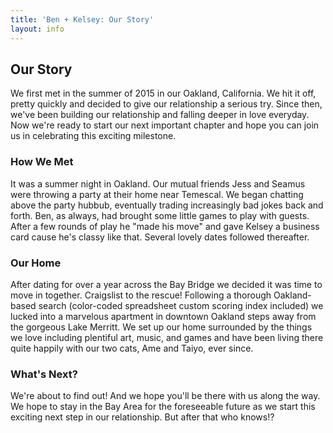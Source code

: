```yaml
---
title: 'Ben + Kelsey: Our Story'
layout: info
---
```


## Our Story

We first met in the summer of 2015 in our Oakland, California. We hit it off, pretty quickly and decided to give our relationship a serious try. Since then, we've been building our relationship and falling deeper in love everyday. Now we're ready to start our next important chapter and hope you can join us in celebrating this exciting milestone.

### How We Met

It was a summer night in Oakland. Our mutual friends Jess and Seamus were throwing a party at their home near Temescal. We began chatting above the party hubbub, eventually trading increasingly bad jokes back and forth. Ben, as always, had brought some little games to play with guests. After a few rounds of play he "made his move" and gave Kelsey a business card cause he's classy like that. Several lovely dates followed thereafter.

### Our Home

After dating for over a year across the Bay Bridge we decided it was time to move in together. Craigslist to the rescue! Following a thorough Oakland-based search (color-coded spreadsheet custom scoring index included) we lucked into a marvelous apartment in downtown Oakland steps away from the gorgeous Lake Merritt. We set up our home surrounded by the things we love including plentiful art, music, and games and have been living there quite happily with our two cats, Ame and Taiyo, ever since.

### What's Next?

We're about to find out! And we hope you'll be there with us along the way. We hope to stay in the Bay Area for the foreseeable future as we start this exciting next step in our relationship. But after that who knows!?